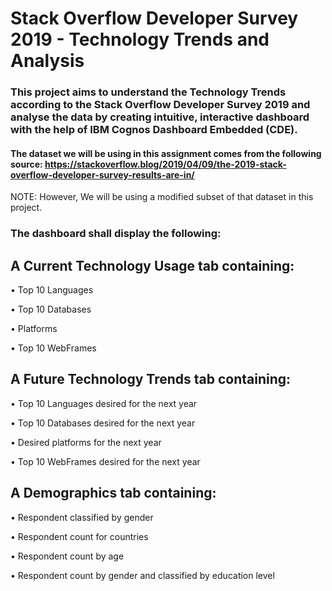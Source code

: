 # Stack Overflow Developer Survey 2019 - Technology Trends and Analysis

### This project aims to understand the Technology Trends according to the Stack Overflow Developer Survey 2019 and analyse the data by creating intuitive, interactive dashboard with the help of IBM Cognos Dashboard Embedded (CDE).

#### The dataset we will be using in this assignment comes from the following source: https://stackoverflow.blog/2019/04/09/the-2019-stack-overflow-developer-survey-results-are-in/ 
NOTE: However, We will be using a modified subset of that dataset in this project.

### The dashboard shall display the following:

## A Current Technology Usage tab containing:

• Top 10 Languages

• Top 10 Databases

• Platforms

• Top 10 WebFrames

## A Future Technology Trends tab containing:

• Top 10 Languages desired for the next year

• Top 10 Databases desired for the next year

• Desired platforms for the next year

• Top 10 WebFrames desired for the next year

## A Demographics tab containing:

• Respondent classified by gender

• Respondent count for countries

• Respondent count by age

• Respondent count by gender and classified by education level
